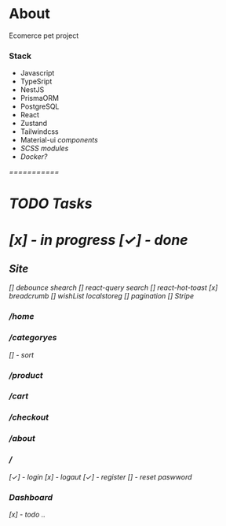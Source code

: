 # About
  Ecomerce pet project

### Stack
  - Javascript
  - TypeSript
  - NestJS
  - PrismaORM
  - PostgreSQL
  - React
  - Zustand
  - Tailwindcss
  - Material-ui <i>components<i>
  - SCSS <i>modules<i>
  - Docker?


===========
# TODO Tasks
[x] - in progress
[✓] - done
===========


## Site

[] debounce shearch
[] react-query search 
[] react-hot-toast
[x] breadcrumb
[] wishList localstoreg
[] pagination
[] Stripe

### /home


### /categoryes
[] - sort


### /product


### /cart


### /checkout


### /about


### /
  [✓] - login
  [x] - logaut
  [✓] - register
  [] - reset paswword

### Dashboard
  [x] - todo ..